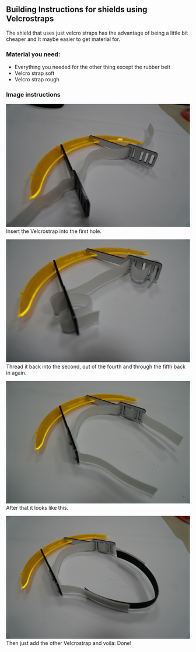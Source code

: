 ## Building Instructions for shields using Velcrostraps
The shield that uses just velcro straps has the advantage of being a little bit cheaper and It maybe easier to get material for.

### Material you need:

- Everything you needed for the other thing except the rubber belt
- Velcro strap soft
- Velcro strap rough

### Image instructions

![Velcro strap](bilder/Instruktionen/k_DSC5987.JPG)
Insert the Velcrostrap into the first hole.

![Velcro strap](bilder/Instruktionen/k_DSC5990.JPG)
Thread it back into the second, out of the fourth and through the fifth back in again.

![Velcro strap](bilder/Instruktionen/k_DSC5995.JPG)
After that it looks like this.

![Velcro strap](bilder/Instruktionen/k_DSC5997.JPG)
Then just add the other Velcrostrap and voila: Done!

